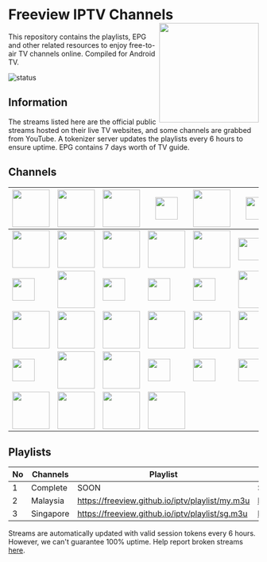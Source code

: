 # Freeview IPTV Channels <img align="right" src="http://freeview.github.io/iptv/freeview.png" width="200">
This repository contains the playlists, EPG and other related resources to enjoy free-to-air TV channels online. Compiled for Android TV. 

![status](https://img.shields.io/badge/tokenizer-ONLINE-brightgreen.svg?style=flat)

## Information
The streams listed here are the official public streams hosted on their live TV websites, and some channels are grabbed from YouTube. A tokenizer server updates the playlists every 6 hours to ensure uptime. EPG contains 7 days worth of TV guide.

## Channels
| <img align="center" src="http://freeview.github.io/iptv/logos/tv1.png" width="75"> | <img align="center" src="http://freeview.github.io/iptv/logos/tv2.png" width="75"> | <img align="center" src="http://freeview.github.io/iptv/logos/tv3.png" width="75"> | <img align="center" src="http://freeview.github.io/iptv/logos/ntv7.png" width="45"> | <img align="center"  src="http://freeview.github.io/iptv/logos/8tv.png" width="75"> | <img align="center" src="http://freeview.github.io/iptv/logos/tv9.png" width="45"> | 
| - | - | - | - | - | - |
| <img align="center" src="http://freeview.github.io/iptv/logos/dramasangat-b.png" width="75"> | <img align="center" src="http://freeview.github.io/iptv/logos/okey.png" width="75"> | <img align="center" src="http://freeview.github.io/iptv/logos/rtmhdsports.png" width="75"> | <img align="center" src="http://freeview.github.io/iptv/logos/bes-b.png" width="75"> | <img align="center"  src="http://freeview.github.io/iptv/logos/onenews.png" width="75"> | <img align="center" src="http://freeview.github.io/iptv/logos/tvalhijrah.png" width="45"> | 
| <img align="center" src="http://freeview.github.io/iptv/logos/bernama.png" width="45"> | <img align="center" src="http://freeview.github.io/iptv/logos/awani.png" width="75"> | <img align="center" src="http://freeview.github.io/iptv/logos/channel-5.png" width="45"> | <img align="center" src="http://freeview.github.io/iptv/logos/channel-8.png" width="45"> | <img align="center"  src="http://freeview.github.io/iptv/logos/channel-u.png" width="45"> | <img align="center" src="http://freeview.github.io/iptv/logos/suria.png" width="75"> | 
| <img align="center" src="http://freeview.github.io/iptv/logos/vasantham.png" width="75"> | <img align="center" src="http://freeview.github.io/iptv/logos/aljazeera.png" width="75"> | <img align="center" src="http://freeview.github.io/iptv/logos/arirang-b.png" width="75"> | <img align="center" src="http://freeview.github.io/iptv/logos/bloomberg-b.png" width="75"> | <img align="center"  src="http://freeview.github.io/iptv/logos/cctv4-b.png" width="75"> | <img align="center" src="http://freeview.github.io/iptv/logos/cgtn.png" width="75"> | 
| <img align="center" src="http://freeview.github.io/iptv/logos/channel-newsasia-b.png" width="45"> | <img align="center" src="http://freeview.github.io/iptv/logos/dw.png" width="75"> | <img align="center" src="http://freeview.github.io/iptv/logos/euronews-b.png" width="75"> | <img align="center" src="http://freeview.github.io/iptv/logos/france24.png" width="45"> | <img align="center"  src="http://freeview.github.io/iptv/logos/nhkworldjp.png" width="45"> | <img align="center" src="http://freeview.github.io/iptv/logos/rt.png" width="45"> | 
| <img align="center" src="http://freeview.github.io/iptv/logos/skynews.png" width="75"> | <img align="center" src="http://freeview.github.io/iptv/logos/trtworld-b.png" width="75"> | <img align="center" src="http://freeview.github.io/iptv/logos/redbulltv.png" width="75"> | <img align="center" src="http://freeview.github.io/iptv/logos/olympic-b.png" width="75"> |  |  | 

## Playlists
| No | Channels | Playlist |  EPG |
| --- | --- | --- | --- |
| 1 | Complete | SOON | SOON |
| 2 | Malaysia | https://freeview.github.io/iptv/playlist/my.m3u | https://freeview.github.io/iptv/epg/my.xml |
| 3 | Singapore | https://freeview.github.io/iptv/playlist/sg.m3u | https://freeview.github.io/iptv/epg/sg.xml |

Streams are automatically updated with valid session tokens every 6 hours. However, we can't guarantee 100% uptime. Help report broken streams [here](https://github.com/hsytes/iptv/issues/new).
